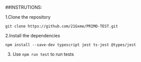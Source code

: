 ##INSTRUTIONS:

1.Clone the repository
```
git clone https://github.com/21Gxme/PRIMO-TEST.git
```

2.Install the dependencies
```
npm install --save-dev typescript jest ts-jest @types/jest
```
3. Use `npm run test` to run tests


